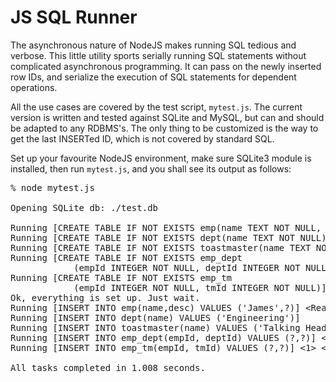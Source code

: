 # JS SQL Runner

The asynchronous nature of NodeJS makes running SQL tedious and verbose. This little utility sports serially running SQL statements without complicated asynchronous programming. It can pass on the newly inserted row IDs, and serialize the execution of SQL statements for dependent operations.

All the use cases are covered by the test script, <code>mytest.js</code>. The current version is written and tested against SQLite and MySQL, but can and should be adapted to any RDBMS's. The only thing to be customized is the way to get the last INSERTed ID, which is not covered by standard SQL.

Set up your favourite NodeJS environment, make sure SQLite3 module is installed, then run <code>mytest.js</code>, and you shall see its output as follows:

<pre>
% node mytest.js 

Opening SQLite db: ./test.db

Running [CREATE TABLE IF NOT EXISTS emp(name TEXT NOT NULL, desc TEXT)]
Running [CREATE TABLE IF NOT EXISTS dept(name TEXT NOT NULL)]
Running [CREATE TABLE IF NOT EXISTS toastmaster(name TEXT NOT NULL)]
Running [CREATE TABLE IF NOT EXISTS emp_dept
            (empId INTEGER NOT NULL, deptId INTEGER NOT NULL)]
Running [CREATE TABLE IF NOT EXISTS emp_tm
            (empId INTEGER NOT NULL, tmId INTEGER NOT NULL)]
Ok, everything is set up. Just wait.
Running [INSERT INTO emp(name,desc) VALUES ('James',?)] &lt;Reads O'Reilly's books.>
Running [INSERT INTO dept(name) VALUES ('Engineering')]
Running [INSERT INTO toastmaster(name) VALUES ('Talking Heads')]
Running [INSERT INTO emp_dept(empId, deptId) VALUES (?,?)] <1> <1>
Running [INSERT INTO emp_tm(empId, tmId) VALUES (?,?)] <1> <1>

All tasks completed in 1.008 seconds.
</pre>

